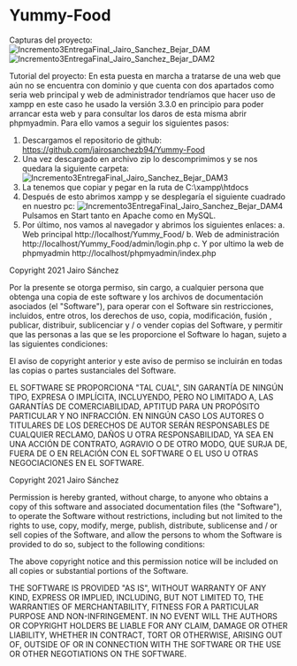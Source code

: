 # Yummy-Food
Capturas del proyecto: 
![Incremento3EntregaFinal_Jairo_Sanchez_Bejar_DAM](https://user-images.githubusercontent.com/32551746/119318966-310e8800-bc7a-11eb-9d45-b517b9a2cf87.jpg)
![Incremento3EntregaFinal_Jairo_Sanchez_Bejar_DAM2](https://user-images.githubusercontent.com/32551746/119318981-34097880-bc7a-11eb-90e3-78b9bfcd0777.jpg)


Tutorial del proyecto:
En esta puesta en marcha a tratarse de una web que aún no se encuentra con dominio y que cuenta con dos apartados como seria web principal y web de administrador tendríamos que hacer uso de xampp en este caso he usado la versión 3.3.0 en principio para poder arrancar esta web y para consultar los daros de esta misma abrir phpmyadmin.
Para ello vamos a seguir los siguientes pasos:
1. Descargamos el repositorio de github:
https://github.com/jairosanchezb94/Yummy-Food
2. Una vez descargado en archivo zip lo descomprimimos y se nos quedara la siguiente carpeta:
![Incremento3EntregaFinal_Jairo_Sanchez_Bejar_DAM3](https://user-images.githubusercontent.com/32551746/119319128-59968200-bc7a-11eb-905d-53b197a0ab4d.jpg)
4. La tenemos que copiar y pegar en la ruta de C:\xampp\htdocs
5. Después de esto abrimos xampp y se desplegaría el siguiente cuadrado en nuestro pc:
![Incremento3EntregaFinal_Jairo_Sanchez_Bejar_DAM4](https://user-images.githubusercontent.com/32551746/119319176-64511700-bc7a-11eb-82c3-3e3850fe68bc.jpg)
Pulsamos en Start tanto en Apache como en MySQL.
5. Por último, nos vamos al navegador y abrimos los siguientes enlaces:
a. Web principal http://localhost/Yummy_Food/
b. Web de administración http://localhost/Yummy_Food/admin/login.php
c. Y por ultimo la web de phpmyadmin http://localhost/phpmyadmin/index.php










Copyright 2021 Jairo Sánchez

Por la presente se otorga permiso, sin cargo, a cualquier persona que obtenga una copia de este software y los archivos de documentación asociados (el "Software"), 
para operar con el Software sin restricciones, incluidos, entre otros, los derechos de uso, copia, modificación, fusión ,
publicar, distribuir, sublicenciar y / o vender copias del Software, y permitir que las personas a las que se les proporcione el Software lo hagan, 
sujeto a las siguientes condiciones:

El aviso de copyright anterior y este aviso de permiso se incluirán en todas las copias o partes sustanciales del Software.

EL SOFTWARE SE PROPORCIONA "TAL CUAL", SIN GARANTÍA DE NINGÚN TIPO, EXPRESA O IMPLÍCITA, INCLUYENDO, PERO NO LIMITADO A, 
LAS GARANTÍAS DE COMERCIABILIDAD, APTITUD PARA UN PROPÓSITO PARTICULAR Y NO INFRACCIÓN. 
EN NINGÚN CASO LOS AUTORES O TITULARES DE LOS DERECHOS DE AUTOR SERÁN RESPONSABLES DE CUALQUIER RECLAMO, DAÑOS U OTRA RESPONSABILIDAD, 
YA SEA EN UNA ACCIÓN DE CONTRATO, AGRAVIO O DE OTRO MODO, QUE SURJA DE, FUERA DE O EN RELACIÓN CON EL SOFTWARE O EL USO U OTRAS NEGOCIACIONES EN EL SOFTWARE.

Copyright 2021 Jairo Sánchez

Permission is hereby granted, without charge, to anyone who obtains a copy of this software and associated documentation files (the "Software"),
to operate the Software without restrictions, including but not limited to the rights to use, copy, modify, merge,
publish, distribute, sublicense and / or sell copies of the Software, and allow the persons to whom the Software is provided to do so,
subject to the following conditions:

The above copyright notice and this permission notice will be included on all copies or substantial portions of the Software.

THE SOFTWARE IS PROVIDED "AS IS", WITHOUT WARRANTY OF ANY KIND, EXPRESS OR IMPLIED, INCLUDING, BUT NOT LIMITED TO,
THE WARRANTIES OF MERCHANTABILITY, FITNESS FOR A PARTICULAR PURPOSE AND NON-INFRINGEMENT.
IN NO EVENT WILL THE AUTHORS OR COPYRIGHT HOLDERS BE LIABLE FOR ANY CLAIM, DAMAGE OR OTHER LIABILITY,
WHETHER IN CONTRACT, TORT OR OTHERWISE, ARISING OUT OF, OUTSIDE OF OR IN CONNECTION WITH THE SOFTWARE OR THE USE OR OTHER NEGOTIATIONS ON THE SOFTWARE.


